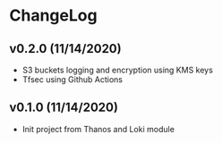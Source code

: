 # ChangeLog

## v0.2.0 (11/14/2020)

- S3 buckets logging and encryption using KMS keys
- Tfsec using Github Actions

## v0.1.0 (11/14/2020)

- Init project from Thanos and Loki module

